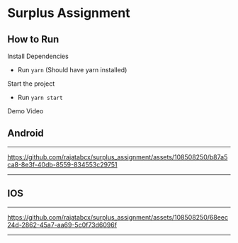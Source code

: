 # Surplus Assignment

## How to Run

Install Dependencies

- Run `yarn` (Should have yarn installed)

Start the project

- Run `yarn start`

Demo Video

## Android

---

https://github.com/rajatabcx/surplus_assignment/assets/108508250/b87a5ca8-8e3f-40db-8559-834553c29751

---

## IOS

---

https://github.com/rajatabcx/surplus_assignment/assets/108508250/68eec24d-2862-45a7-aa69-5c0f73d6096f

---
